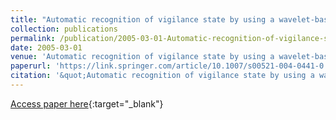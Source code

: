 ```yaml
---
title: "Automatic recognition of vigilance state by using a wavelet-based artificial neural network"
collection: publications
permalink: /publication/2005-03-01-Automatic-recognition-of-vigilance-state-by-using-a-wavelet-based-artificial-neural-network
date: 2005-03-01
venue: 'Automatic recognition of vigilance state by using a wavelet-based artificial neural network'
paperurl: 'https://link.springer.com/article/10.1007/s00521-004-0441-0'
citation: '&quot;Automatic recognition of vigilance state by using a wavelet-based artificial neural network.&quot; Automatic recognition of vigilance state by using a wavelet-based artificial neural network, 2005.'
---
```

[Access paper here](https://link.springer.com/article/10.1007/s00521-004-0441-0){:target="_blank"}
